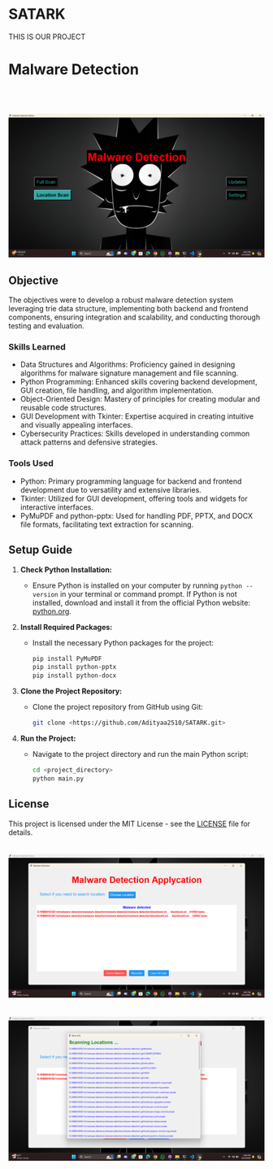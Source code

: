 # SATARK
THIS IS OUR PROJECT 
# Malware Detection
<br><br><br>
<img src="a.jpg">
## Objective


The objectives were to develop a robust malware detection system leveraging trie data structure, implementing both backend and frontend components, ensuring integration and scalability, and conducting thorough testing and evaluation.

### Skills Learned


- Data Structures and Algorithms: Proficiency gained in designing algorithms for malware signature management and file scanning.
- Python Programming: Enhanced skills covering backend development, GUI creation, file handling, and algorithm implementation.
- Object-Oriented Design: Mastery of principles for creating modular and reusable code structures.
- GUI Development with Tkinter: Expertise acquired in creating intuitive and visually appealing interfaces.
- Cybersecurity Practices: Skills developed in understanding common attack patterns and defensive strategies.

### Tools Used


- Python: Primary programming language for backend and frontend development due to versatility and extensive libraries.
- Tkinter: Utilized for GUI development, offering tools and widgets for interactive interfaces.
- PyMuPDF and python-pptx: Used for handling PDF, PPTX, and DOCX file formats, facilitating text extraction for scanning.


## Setup Guide

1. **Check Python Installation:**
   - Ensure Python is installed on your computer by running `python --version` in your terminal or command prompt. If Python is not installed, download and install it from the official Python website: [python.org](https://www.python.org/downloads/).

2. **Install Required Packages:**
   - Install the necessary Python packages for the project:
     ```bash
     pip install PyMuPDF
     pip install python-pptx
     pip install python-docx
     ```

3. **Clone the Project Repository:**
   - Clone the project repository from GitHub using Git:
     ```bash
     git clone <https://github.com/Adityaa2510/SATARK.git>
     ```

4. **Run the Project:**
   - Navigate to the project directory and run the main Python script:
     ```bash
     cd <project_directory>
     python main.py
     ```



## License

This project is licensed under the MIT License - see the [LICENSE](LICENSE) file for details.
<br><br><br>
<img src="https://github.com/nipun-priyanjith/malware-detection/blob/main/malware-detection/b.jpg">
<br><br><br>
<img src="https://github.com/nipun-priyanjith/malware-detection/blob/main/malware-detection/c.jpg">
